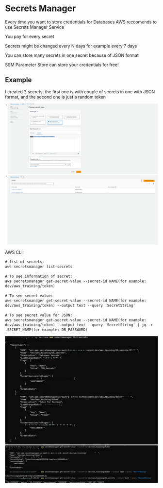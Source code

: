 # Secrets Manager
Every time you want to store credentials for Databases AWS reccomends to use Secrets Manager Service

You pay for every secret

Secrets might be changed every N days for example every 7 days

You can store many secrets in one secret because of JSON format

SSM Parameter Store can store your credentials for free!

## Example

I created 2 secrets: the first one is with couple of secrets in one with JSON format, and the second one is just a random token

<img src="https://github.com/MatveyGuralskiy/AWS/blob/main/Secrets_Manager/Screens/Secret-Manager-1.png?raw=true">

<img src="https://github.com/MatveyGuralskiy/AWS/blob/main/Secrets_Manager/Screens/Secret-Manager-2.png?raw=true">

AWS CLI:
```
# list of secrets:
aws secretsmanager list-secrets

# To see information of secret:
aws secretsmanager get-secret-value --secret-id NAME(for example: dev/aws_training/token)

# To see secret value:
aws secretsmanager get-secret-value --secret-id NAME(for example: dev/aws_training/token) --output text --query 'SecretString'

# To see secret value for JSON:
aws secretsmanager get-secret-value --secret-id NAME(for example: dev/aws_training/token) --output text --query 'SecretString' | jq -r .SECRET_NAME(for example: DB_PASSWORD)
```

<img src="https://github.com/MatveyGuralskiy/AWS/blob/main/Secrets_Manager/Screens/CLI-1.png?raw=true">

<img src="https://github.com/MatveyGuralskiy/AWS/blob/main/Secrets_Manager/Screens/CLI-2.png?raw=true">
